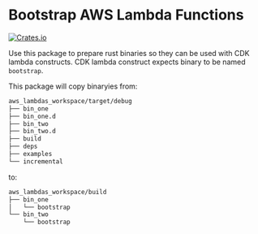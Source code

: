 # Bootstrap AWS Lambda Functions

[![Crates.io](https://img.shields.io/crates/v/bootstrap_aws_lambdas.svg)](https://crates.io/crates/bootstrap_aws_lambdas)

Use this package to prepare rust binaries so they can be used with CDK lambda constructs. CDK lambda construct expects binary to be named `bootstrap`.

This package will copy binaryies from:

```bash
aws_lambdas_workspace/target/debug
├── bin_one
├── bin_one.d
├── bin_two
├── bin_two.d
├── build
├── deps
├── examples
└── incremental
```

to:

```bash
aws_lambdas_workspace/build
├── bin_one
│   └── bootstrap
└── bin_two
    └── bootstrap
```
